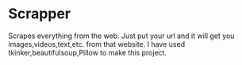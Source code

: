 # Scrapper
Scrapes everything from the web. Just put your url and it will get you images,videos,text,etc. from that website. I have used tkinker,beautifulsoup,Pillow to make this project. 
